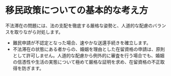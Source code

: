 # 移民政策についての基本的な考え方

不法滞在の問題には、法の支配を徹底する厳格な姿勢と、人道的な配慮のバランスを取りながら対処します。

*   難民申請が不認定となった場合、速やかな送還手続きを確立します。
*   不法滞在の状態にある者からの、婚姻を理由とした在留資格の申請は、原則として許可しません。人道的な配慮から例外的に審査を行う場合でも、婚姻の信憑性や生活の実態について極めて厳格な証明を求め、在留資格の不正取得を防ぎます。